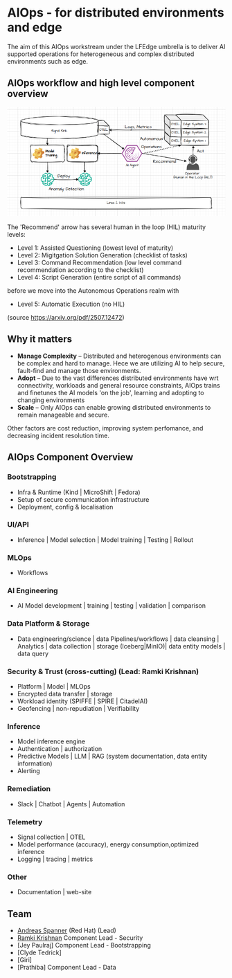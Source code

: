 # AIOps - for distributed environments and edge

The aim of this AIOps workstream under the LFEdge umbrella is to deliver AI supported operations for heterogeneous and complex distributed environments such as edge.

## AIOps workflow and high level component overview
![Alt text](AIOpsOverview.png)

The 'Recommend' arrow has several human in the loop (HIL) maturity levels:
- Level 1: Assisted Questioning (lowest level of maturity)
- Level 2: Migitgation Solution Generation (checklist of tasks)
- Level 3: Command Recommendation (low level command recommendation according to the checklist)
- Level 4: Script Generation (entire script of all commands)

before we move into the Autonomous Operations realm with
- Level 5: Automatic Execution (no HIL)

(source https://arxiv.org/pdf/2507.12472)

## Why it matters
- **Manage Complexity** – Distributed and heterogenous environments can be complex and hard to manage. Hece we are utilizing AI to help secure, fault-find and manage those environments.
- **Adopt** – Due to the vast differences distributed environments have wrt connectivity, workloads and general resource constraints, AIOps trains and finetunes the AI models 'on the job', learning and adopting to changing environments
- **Scale** – Only AIOps can enable growing distributed environments to remain manageable and secure.

Other factors are cost reduction, improving system perfomance, and decreasing incident resolution time.

## AIOps Component Overview
### Bootstrapping
- Infra & Runtime (Kind | MicroShift | Fedora)
- Setup of secure communication infrastructure
- Deployment, config & localisation
### UI/API
- Inference | Model selection | Model training | Testing | Rollout
### MLOps
- Workflows
### AI Engineering
- AI Model development | training | testing | validation | comparison
### Data Platform & Storage
- Data engineering/science | data Pipelines/workflows | data cleansing | Analytics | data collection | storage (Iceberg|MinIO)| data entity models | data query 
###  Security & Trust (cross-cutting) (Lead: Ramki Krishnan)
- Platform | Model | MLOps
- Encrypted data transfer | storage
- Workload identity (SPIFFE | SPIRE | CitadelAI)
- Geofencing | non-repudiation | Verifiability
### Inference
- Model inference engine
- Authentication | authorization
- Predictive Models | LLM | RAG (system documentation, data entity information) 
- Alerting
### Remediation
- Slack | Chatbot | Agents | Automation
### Telemetry
- Signal collection | OTEL
- Model performance (accuracy), energy consumption,optimized inference
- Logging | tracing | metrics 
### Other
- Documentation | web-site




## Team
- [Andreas Spanner](https://lf-edge.atlassian.net/wiki/people/59fc56048499730e3412487a?ref=confluence) (Red Hat) (Lead)
- [Ramki Krishnan](https://lf-edge.atlassian.net/wiki/people/557058:c8c42130-9c8b-41ae-b9e2-058af2eff879?ref=confluence) Component Lead - Security
- [Jey Paulraj]  Component Lead - Bootstrapping 
- [Clyde Tedrick]
- [Giri]
- [Prathiba] Component Lead - Data
